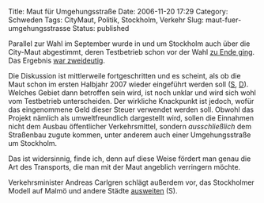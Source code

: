Title: Maut für Umgehungsstraße
Date: 2006-11-20 17:29
Category: Schweden
Tags: CityMaut, Politik, Stockholm, Verkehr
Slug: maut-fuer-umgehungsstrasse
Status: published

Parallel zur Wahl im September wurde in und um Stockholm auch über die
City-Maut abgestimmt, deren Testbetrieb schon vor der Wahl [zu Ende
ging](http://www.fiket.de/2006/07/28/citymaut-in-stockholm-zu-ende/).
Das Ergebnis [war
zweideutig](http://www.fiket.de/2006/09/19/citymaut-oder-nicht/).

Die Diskussion ist mittlerweile fortgeschritten und es scheint, als ob
die Maut schon im ersten Halbjahr 2007 wieder eingeführt werden soll
([S](http://www.sr.se/Ekot/artikel.asp?artikel=956204),
[D](http://www.sr.se/cgi-bin/International/nyhetssidor/artikel.asp?ProgramID=2108&Nyheter=&format=1&artikel=1029542)).
Welches Gebiet dann betroffen sein wird, ist noch unklar und wird sich
wohl vom Testbetrieb unterscheiden. Der wirkliche Knackpunkt ist jedoch,
wofür das eingenommene Geld dieser Steuer verwendet werden soll. Obwohl
das Projekt nämlich als umweltfreundlich dargestellt wird, sollen die
Einnahmen nicht dem Ausbau öffentlicher Verkehrsmittel, sondern
*ausschließlich* dem Straßenbau zugute kommen, unter anderem auch einer
Umgehungsstraße um Stockholm.

Das ist widersinnig, finde ich, denn auf diese Weise fördert man genau
die Art des Transports, die man mit der Maut angeblich verringern
möchte.

Verkehrsminister Andreas Carlgren schlägt außerdem vor, das Stockholmer
Modell auf Malmö und andere Städte
[ausweiten](http://www.sr.se/Ekot/artikel.asp?artikel=1044597) (S).

